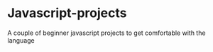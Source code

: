 # Javascript-projects

A couple of beginner javascript projects to get comfortable with the language
